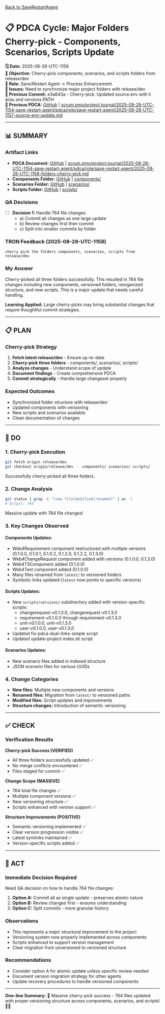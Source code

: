 [Back to SaveRestartAgent](../../../../roles/SaveRestartAgent/)

# 📋 **PDCA Cycle: Major Folders Cherry-pick - Components, Scenarios, Scripts Update**

**🗓️ Date:** 2025-08-28-UTC-1158  
**🎯 Objective:** Cherry-pick components, scenarios, and scripts folders from release/dev  
**👤 Role:** Save/Restart Agent → Process Enhancement  
**🚨 Issues:** Need to synchronize major project folders with release/dev  
**📎 Previous Commit:** e3a843a - Cherry-pick: Updated source.env with ll alias and versions PATH  
**🔗 Previous PDCA:** [GitHub](https://github.com/Cerulean-Circle-GmbH/Web4Articles/blob/save/start.v1/scrum.pmo/project.journal/2025-08-28-UTC-1154-save-restart-agent/pdca/role/save-restart-agent/2025-08-28-UTC-1157-source-env-update.md) | [scrum.pmo/project.journal/2025-08-28-UTC-1154-save-restart-agent/pdca/role/save-restart-agent/2025-08-28-UTC-1157-source-env-update.md](scrum.pmo/project.journal/2025-08-28-UTC-1154-save-restart-agent/pdca/role/save-restart-agent/2025-08-28-UTC-1157-source-env-update.md)

---

## **📊 SUMMARY**

### **Artifact Links**
- **PDCA Document:** [GitHub](https://github.com/Cerulean-Circle-GmbH/Web4Articles/blob/save/start.v1/scrum.pmo/project.journal/2025-08-28-UTC-1154-save-restart-agent/pdca/role/save-restart-agent/2025-08-28-UTC-1158-folders-cherry-pick.md) | [scrum.pmo/project.journal/2025-08-28-UTC-1154-save-restart-agent/pdca/role/save-restart-agent/2025-08-28-UTC-1158-folders-cherry-pick.md](scrum.pmo/project.journal/2025-08-28-UTC-1154-save-restart-agent/pdca/role/save-restart-agent/2025-08-28-UTC-1158-folders-cherry-pick.md)
- **Components Folder:** [GitHub](https://github.com/Cerulean-Circle-GmbH/Web4Articles/tree/save/start.v1/components) | [components/](components/)
- **Scenarios Folder:** [GitHub](https://github.com/Cerulean-Circle-GmbH/Web4Articles/tree/save/start.v1/scenarios) | [scenarios/](scenarios/)
- **Scripts Folder:** [GitHub](https://github.com/Cerulean-Circle-GmbH/Web4Articles/tree/save/start.v1/scripts) | [scripts/](scripts/)

### **QA Decisions**
- [ ] **Decision 1:** Handle 764 file changes
  - a) Commit all changes as one large update
  - b) Review changes first then commit
  - c) Split into smaller commits by folder

### **TRON Feedback (2025-08-28-UTC-1158)**
```quote
cherry pick the folders components, scenarios, scripts from release/dev
```

### **My Answer**
Cherry-picked all three folders successfully. This resulted in 764 file changes including new components, versioned folders, reorganized structure, and new scripts. This is a major update that needs careful handling.

**Learning Applied:** Large cherry-picks may bring substantial changes that require thoughtful commit strategies.

---

## **📋 PLAN**

### **Cherry-pick Strategy**
1. **Fetch latest release/dev** - Ensure up-to-date
2. **Cherry-pick three folders** - components/, scenarios/, scripts/
3. **Analyze changes** - Understand scope of update
4. **Document findings** - Create comprehensive PDCA
5. **Commit strategically** - Handle large changeset properly

### **Expected Outcomes**
- Synchronized folder structure with release/dev
- Updated components with versioning
- New scripts and scenarios available
- Clean documentation of changes

---

## **🔧 DO**

### **1. Cherry-pick Execution**
```bash
git fetch origin release/dev
git checkout origin/release/dev -- components/ scenarios/ scripts/
```
Successfully cherry-picked all three folders.

### **2. Change Analysis**
```bash
git status | grep -E "(new file|modified|renamed)" | wc -l
# Output: 764
```
Massive update with 764 file changes!

### **3. Key Changes Observed**

#### **Components Updates:**
- Web4Requirement component restructured with multiple versions (0.1.0.0, 0.1.0.1, 0.1.0.2, 0.1.2.0, 0.1.2.2, 0.1.3.0)
- Web4ChangeRequest component added with versions (0.1.0.0, 0.1.3.0)
- Web4TSComponent added (0.1.0.0)
- Web4Test component added (0.1.0.0)
- Many files renamed from `latest/` to versioned folders
- Symbolic links updated (`latest` now points to specific versions)

#### **Scripts Updates:**
- New `scripts/versions/` subdirectory added with version-specific scripts:
  - changerequest-v0.1.0.0, changerequest-v0.1.3.0
  - requirement-v0.1.0.0 through requirement-v0.1.3.0
  - unit-v0.1.0.0, unit-v0.1.3.0
  - user-v0.1.0.0, user-v0.1.3.0
- Updated fix-pdca-dual-links-simple script
- Updated update-project-index.sh script

#### **Scenarios Updates:**
- New scenario files added in indexed structure
- JSON scenario files for various UUIDs

### **4. Change Categories**
- **New files:** Multiple new components and versions
- **Renamed files:** Migration from `latest/` to versioned paths
- **Modified files:** Script updates and improvements
- **Structure changes:** Introduction of semantic versioning

---

## **✅ CHECK**

### **Verification Results**

**Cherry-pick Success (VERIFIED)**
- All three folders successfully updated ✅
- No merge conflicts encountered ✅
- Files staged for commit ✅

**Change Scope (MASSIVE)**
- 764 total file changes ✅
- Multiple component versions ✅
- New versioning structure ✅
- Scripts enhanced with version support ✅

**Structure Improvements (POSITIVE)**
- Semantic versioning implemented ✅
- Clear version progression visible ✅
- Latest symlinks maintained ✅
- Version-specific scripts added ✅

---

## **🎯 ACT**

### **Immediate Decision Required**
Need QA decision on how to handle 764 file changes:
1. **Option A:** Commit all as single update - preserves atomic nature
2. **Option B:** Review changes first - ensures understanding
3. **Option C:** Split commits - more granular history

### **Observations**
- This represents a major structural improvement to the project
- Versioning system now properly implemented across components
- Scripts enhanced to support version management
- Clear migration from unversioned to versioned structure

### **Recommendations**
- Consider option A for atomic update unless specific review needed
- Document version migration strategy for other agents
- Update recovery procedures to handle versioned components

---

**One-line Summary:** 📁 Massive cherry-pick success - 764 files updated with proper versioning structure across components, scenarios, and scripts! 🚀✅